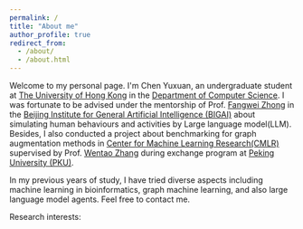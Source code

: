 ```yaml
---
permalink: /
title: "About me"
author_profile: true
redirect_from: 
  - /about/
  - /about.html
---
```


Welcome to my personal page. I'm Chen Yuxuan, an undergraduate student at <a href="https://www.hku.hk/">The University of Hong Kong</a> in the <a href="https://www.cs.hku.hk/">Department of Computer Science</a>. I was fortunate to be advised under the mentorship of Prof. <a href="https://fangweizhong.xyz/">Fangwei Zhong</a> in the <a href="https://eng.bigai.ai/">Beijing Institute for General Artificial Intelligence (BIGAI)</a> about simulating human behaviours and activities by Large language model(LLM). Besides, I also conducted a project about benchmarking for graph augmentation methods in <a href="https://cmlr.pku.edu.cn/"> Center for Machine Learning Research(CMLR)</a> supervised by Prof. <a href="https://zwt233.github.io/"> Wentao Zhang</a> during exchange program at <a href="https://www.pku.edu.cn/"> Peking University (PKU)</a>.

In my previous years of study, I have tried diverse aspects including machine learning in bioinformatics, graph machine learning, and also large language model agents. Feel free to contact me.

Research interests:
